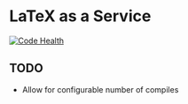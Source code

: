 LaTeX as a Service
==================
[![Code Health](https://landscape.io/github/adelq/flask-latex/master/landscape.png)](https://landscape.io/github/adelq/flask-latex/master)

TODO
----
* Allow for configurable number of compiles
